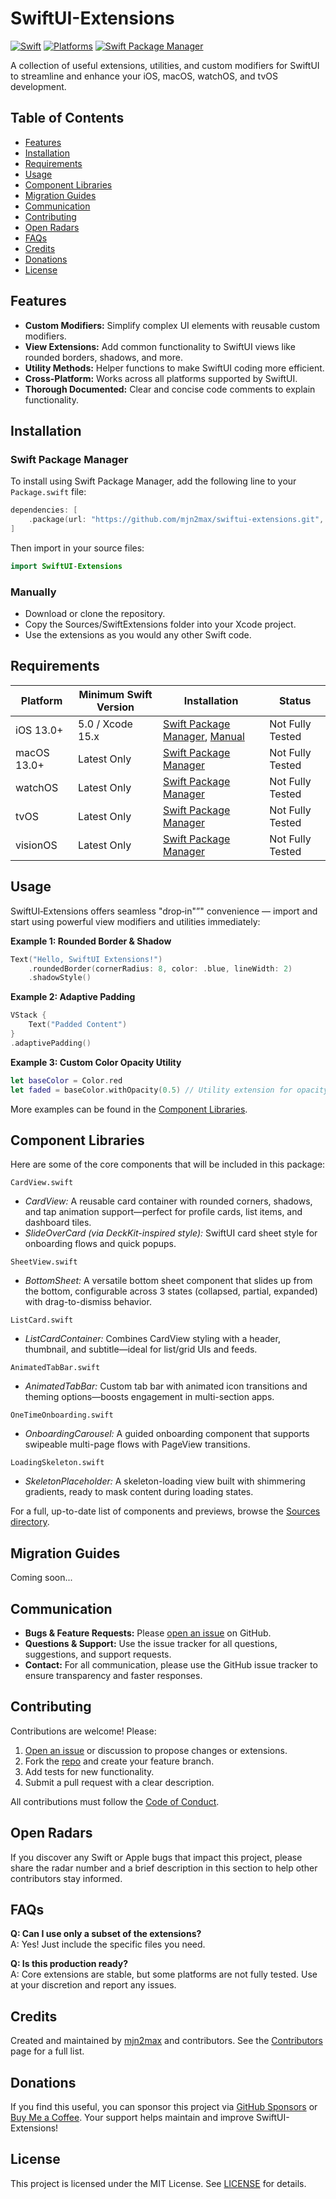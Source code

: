 # SwiftUI-Extensions

[![Swift](https://img.shields.io/badge/Swift-5.x_6.x-orange?style=flat-square)](https://img.shields.io/badge/Swift-5.7_5.8_5.9-Orange?style=flat-square)
[![Platforms](https://img.shields.io/badge/Platforms-iOS_macOS_watchOS_tvOS_visionOS-yellowgreen?style=flat-square)](https://img.shields.io/badge/Platforms-iOS_macOS_watchOS_tvOS_visionOS-Green?style=flat-square)
[![Swift Package Manager](https://img.shields.io/badge/Swift_Package_Manager-compatible-orange?style=flat-square)](https://img.shields.io/badge/Swift_Package_Manager-compatible-orange?style=flat-square)

A collection of useful extensions, utilities, and custom modifiers for SwiftUI to streamline and enhance your iOS, macOS, watchOS, and tvOS development.

## Table of Contents

- [Features](#features)
- [Installation](#installation)
- [Requirements](#requirements)
- [Usage](#usage)
- [Component Libraries](#component-libraries)
- [Migration Guides](#migration-guides)
- [Communication](#communication)
- [Contributing](#contributing)
- [Open Radars](#open-radars)
- [FAQs](#faqs)
- [Credits](#credits)
- [Donations](#donations)
- [License](#license)

## Features

- **Custom Modifiers:** Simplify complex UI elements with reusable custom modifiers.
- **View Extensions:** Add common functionality to SwiftUI views like rounded borders, shadows, and more.
- **Utility Methods:** Helper functions to make SwiftUI coding more efficient.
- **Cross-Platform:** Works across all platforms supported by SwiftUI.
- **Thorough Documented:** Clear and concise code comments to explain functionality.

## Installation

### Swift Package Manager

To install using Swift Package Manager, add the following line to your `Package.swift` file:

```swift
dependencies: [
    .package(url: "https://github.com/mjn2max/swiftui-extensions.git", from: "1.0.0")
]
```

Then import in your source files:

```swift
import SwiftUI-Extensions
```

### Manually

- Download or clone the repository.
- Copy the Sources/SwiftExtensions folder into your Xcode project.
- Use the extensions as you would any other Swift code.

## Requirements

| Platform    | Minimum Swift Version | Installation                                                         | Status           |
| ----------- | --------------------- | -------------------------------------------------------------------- | ---------------- |
| iOS 13.0+   | 5.0 / Xcode 15.x      | [Swift Package Manager](#swift-package-manager), [Manual](#manually) | Not Fully Tested |
| macOS 13.0+ | Latest Only           | [Swift Package Manager](#swift-package-manager)                      | Not Fully Tested |
| watchOS     | Latest Only           | [Swift Package Manager](#swift-package-manager)                      | Not Fully Tested |
| tvOS        | Latest Only           | [Swift Package Manager](#swift-package-manager)                      | Not Fully Tested |
| visionOS    | Latest Only           | [Swift Package Manager](#swift-package-manager)                      | Not Fully Tested |

## Usage

SwiftUI‑Extensions offers seamless "drop‑in"”" convenience — import and start using powerful view modifiers and utilities immediately:

**Example 1: Rounded Border & Shadow**

```swift
Text("Hello, SwiftUI Extensions!")
    .roundedBorder(cornerRadius: 8, color: .blue, lineWidth: 2)
    .shadowStyle()
```

**Example 2: Adaptive Padding**

```swift
VStack {
    Text("Padded Content")
}
.adaptivePadding()
```

**Example 3: Custom Color Opacity Utility**

```swift
let baseColor = Color.red
let faded = baseColor.withOpacity(0.5) // Utility extension for opacity adjustments
```

More examples can be found in the [Component Libraries](#component-libraries).

## Component Libraries

Here are some of the core components that will be included in this package:

`CardView.swift`

- _CardView:_ A reusable card container with rounded corners, shadows, and tap animation support—perfect for profile cards, list items, and dashboard tiles.
- _SlideOverCard (via DeckKit-inspired style):_ SwiftUI card sheet style for onboarding flows and quick popups.

`SheetView.swift`

- _BottomSheet:_ A versatile bottom sheet component that slides up from the bottom, configurable across 3 states (collapsed, partial, expanded) with drag-to-dismiss behavior.

`ListCard.swift`

- _ListCardContainer:_ Combines CardView styling with a header, thumbnail, and subtitle—ideal for list/grid UIs and feeds.

`AnimatedTabBar.swift`

- _AnimatedTabBar:_ Custom tab bar with animated icon transitions and theming options—boosts engagement in multi-section apps.

`OneTimeOnboarding.swift`

- _OnboardingCarousel:_ A guided onboarding component that supports swipeable multi-page flows with PageView transitions.

`LoadingSkeleton.swift`

- _SkeletonPlaceholder:_ A skeleton-loading view built with shimmering gradients, ready to mask content during loading states.

For a full, up-to-date list of components and previews, browse the [Sources directory](/Sources/).

## Migration Guides

Coming soon...

## Communication

- **Bugs & Feature Requests:** Please [open an issue](https://github.com/mjn2max/swiftui-extensions/issues) on GitHub.
- **Questions & Support:** Use the issue tracker for all questions, suggestions, and support requests.
- **Contact:** For all communication, please use the GitHub issue tracker to ensure transparency and faster responses.

## Contributing

Contributions are welcome! Please:

1. [Open an issue](https://github.com/mjn2max/swiftui-extensions/issues) or discussion to propose changes or extensions.
2. Fork the [repo](https://github.com/mjn2max/swiftui-extensions) and create your feature branch.
3. Add tests for new functionality.
4. Submit a pull request with a clear description.

All contributions must follow the [Code of Conduct](https://www.swift.org/code-of-conduct/).

## Open Radars

If you discover any Swift or Apple bugs that impact this project, please share the radar number and a brief description in this section to help other contributors stay informed.

## FAQs

**Q: Can I use only a subset of the extensions?**  
A: Yes! Just include the specific files you need.

**Q: Is this production ready?**  
A: Core extensions are stable, but some platforms are not fully tested. Use at your discretion and report any issues.

## Credits

Created and maintained by [mjn2max](https://github.com/mjn2max) and contributors. See the [Contributors](https://github.com/mjn2max/swiftui-extensions/graphs/contributors) page for a full list.

## Donations

If you find this useful, you can sponsor this project via [GitHub Sponsors](https://github.com/sponsors/mjn2max) or [Buy Me a Coffee](https://buymeacoffee.com/mjn2max). Your support helps maintain and improve SwiftUI-Extensions!

## License

This project is licensed under the MIT License. See [LICENSE](/LICENSE) for details.
